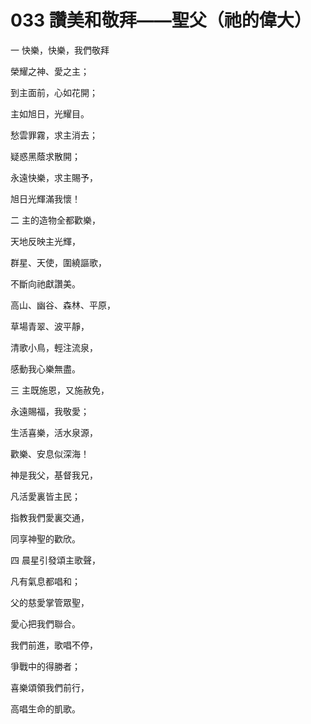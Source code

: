 # 033 讚美和敬拜——聖父（祂的偉大）

一 快樂，快樂，我們敬拜

榮耀之神、愛之主；

到主面前，心如花開；

主如旭日，光耀目。

愁雲罪霧，求主消去；

疑惑黑蔭求散開；

永遠快樂，求主賜予，

旭日光輝滿我懷！

二 主的造物全都歡樂，

天地反映主光輝，

群星、天使，圍繞謳歌，

不斷向祂獻讚美。

高山、幽谷、森林、平原，

草場青翠、波平靜，

清歌小鳥，輕注流泉，

感動我心樂無盡。

三 主既施恩，又施赦免，

永遠賜福，我敬愛；

生活喜樂，活水泉源，

歡樂、安息似深海！

神是我父，基督我兄，

凡活愛裏皆主民；

指教我們愛裏交通，

同享神聖的歡欣。

四 晨星引發頌主歌聲，

凡有氣息都唱和；

父的慈愛掌管眾聖，

愛心把我們聯合。

我們前進，歌唱不停，

爭戰中的得勝者；

喜樂頌領我們前行，

高唱生命的凱歌。

